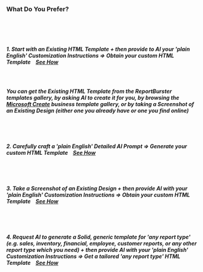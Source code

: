 ### What Do You Prefer?

<br/>
<br/>
<br/>

##### 1. Start with an **Existing HTML Template** <i class="fa fa-html5"></i> + then provide to AI your 'plain English' **Customization Instructions** <i class="fa fa-book"></i> => Obtain your **custom HTML Template** <i class="fa fa-html5"></i>&nbsp;&nbsp;&nbsp;<a href="https://create.microsoft.com/en-us/search?query=business" target="_blank">**See How**</a>

<br/>

##### You can get the _Existing HTML Template_ from the ReportBurster templates gallery, by asking AI to create it for you, by browsing the <a href="https://create.microsoft.com/en-us/search?query=business" target="_blank">**Microsoft Create**</a> business template gallery, or by taking a _Screenshot of an Existing Design_ (either one you already have or one you find online)

<br/>
<br/>

##### 2. Carefully craft a 'plain English' **Detailed AI Prompt** <i class="fa fa-book"></i> => Generate your **custom HTML Template**&nbsp;&nbsp;&nbsp;<i class="fa fa-html5"></i> <a href="https://create.microsoft.com/en-us/search?query=business" target="_blank">**See How**</a>

<br/>
<br/>

##### 3. Take a **Screenshot of an Existing Design** <i class="fa fa-camera"></i> + then provide AI with your 'plain English' **Customization Instructions** <i class="fa fa-book"></i> => Obtain your **custom HTML Template** <i class="fa fa-html5"></i>&nbsp;&nbsp;&nbsp;<a href="https://create.microsoft.com/en-us/search?query=business" target="_blank">**See How**</a>

<br/>
<br/>

##### 4. Request AI to generate a **Solid, generic template for 'any report type'** (e.g. sales, inventory, financial, employee, customer reports, or any other report type which you need) <i class="fa fa-html5"></i> + then provide AI with your 'plain English' **Customization Instructions** <i class="fa fa-book"></i> => Get a **tailored 'any report type' HTML Template** <i class="fa fa-html5"></i>&nbsp;&nbsp;&nbsp;<a href="https://create.microsoft.com/en-us/search?query=business" target="_blank">**See How**</a>

<br/>
